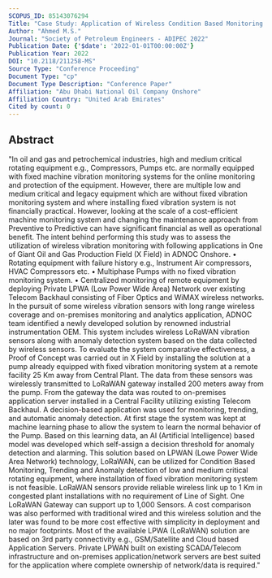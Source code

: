 ```yaml
---
SCOPUS_ID: 85143076294
Title: "Case Study: Application of Wireless Condition Based Monitoring by Applying Machine Learning Models"
Author: "Ahmed M.S."
Journal: "Society of Petroleum Engineers - ADIPEC 2022"
Publication Date: {'$date': '2022-01-01T00:00:00Z'}
Publication Year: 2022
DOI: "10.2118/211258-MS"
Source Type: "Conference Proceeding"
Document Type: "cp"
Document Type Description: "Conference Paper"
Affiliation: "Abu Dhabi National Oil Company Onshore"
Affiliation Country: "United Arab Emirates"
Cited by count: 0
---
```


## Abstract
"In oil and gas and petrochemical industries, high and medium critical rotating equipment e.g., Compressors, Pumps etc. are normally equipped with fixed machine vibration monitoring systems for the online monitoring and protection of the equipment. However, there are multiple low and medium critical and legacy equipment which are without fixed vibration monitoring system and where installing fixed vibration system is not financially practical. However, looking at the scale of a cost-efficient machine monitoring system and changing the maintenance approach from Preventive to Predictive can have significant financial as well as operational benefit. The intent behind performing this study was to assess the utilization of wireless vibration monitoring with following applications in One of Giant Oil and Gas Production Field (X Field) in ADNOC Onshore. • Rotating equipment with failure history e.g., Instrument Air compressors, HVAC Compressors etc. • Multiphase Pumps with no fixed vibration monitoring system. • Centralized monitoring of remote equipment by deploying Private LPWA (Low Power Wide Area) Network over existing Telecom Backhaul consisting of Fiber Optics and WiMAX wireless networks. In the pursuit of some wireless vibration sensors with long range wireless coverage and on-premises monitoring and analytics application, ADNOC team identified a newly developed solution by renowned industrial instrumentation OEM. This system includes wireless LoRaWAN vibration sensors along with anomaly detection system based on the data collected by wireless sensors. To evaluate the system comparative effectiveness, a Proof of Concept was carried out in X Field by installing the solution at a pump already equipped with fixed vibration monitoring system at a remote facility 25 Km away from Central Plant. The data from these sensors was wirelessly transmitted to LoRaWAN gateway installed 200 meters away from the pump. From the gateway the data was routed to on-premises application server installed in a Central Facility utilizing existing Telecom Backhaul. A decision-based application was used for monitoring, trending, and automatic anomaly detection. At first stage the system was kept at machine learning phase to allow the system to learn the normal behavior of the Pump. Based on this learning data, an AI (Artificial Intelligence) based model was developed which self-assign a decision threshold for anomaly detection and alarming. This solution based on LPWAN (Lowe Power Wide Area Network) technology, LoRaWAN, can be utilized for Condition Based Monitoring, Trending and Anomaly detection of low and medium critical rotating equipment, where installation of fixed vibration monitoring system is not feasible. LoRaWAN sensors provide reliable wireless link up to 1 Km in congested plant installations with no requirement of Line of Sight. One LoRaWAN Gateway can support up to 1,000 Sensors. A cost comparison was also performed with traditional wired and this wireless solution and the later was found to be more cost effective with simplicity in deployment and no major footprints. Most of the available LPWA (LoRaWAN) solution are based on 3rd party connectivity e.g., GSM/Satellite and Cloud based Application Servers. Private LPWAN built on existing SCADA/Telecom infrastructure and on-premises application/network servers are best suited for the application where complete ownership of network/data is required."
